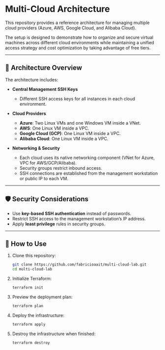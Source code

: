 # Multi-Cloud Architecture

This repository provides a reference architecture for managing multiple cloud providers (Azure, AWS, Google Cloud, and Alibaba Cloud).  

The setup is designed to demonstrate how to organize and secure virtual machines across different cloud environments while maintaining a unified access strategy and cost optimization by taking advantage of free tiers.

---

## 📐 Architecture Overview

The architecture includes:

- **Central Management SSH Keys**  
  - Different SSH access keys for all instances in each cloud environment.  

- **Cloud Providers**  
  - **Azure**: Two Linux VMs and one Windows VM inside a VNet.  
  - **AWS**: One Linux VM inside a VPC.  
  - **Google Cloud (GCP)**: One Linux VM inside a VPC.  
  - **Alibaba Cloud**: One Linux VM inside a VPC.  

- **Networking & Security**  
  - Each cloud uses its native networking component (VNet for Azure, VPC for AWS/GCP/Alibaba).  
  - Security groups restrict inbound access.  
  - SSH connections are established from the management workstation or public IP to each VM.  

---

## 🛡️ Security Considerations

- Use **key-based SSH authentication** instead of passwords.  
- Restrict SSH access to the management workstation’s IP address.  
- Apply **least privilege** rules in security groups.  

---

## 🚀 How to Use

1. Clone this repository:  
   ```bash
   git clone https://github.com/fabricioaait/multi-cloud-lab.git
   cd multi-cloud-lab
   ````

2. Initialize Terraform:

   ```bash
   terraform init
   ```

3. Preview the deployment plan:

   ```bash
   terraform plan
   ```

4. Deploy the infrastructure:

   ```bash
   terraform apply
   ```

5. Destroy the infrastructure when finished:

   ```bash
   terraform destroy
   ```

```
